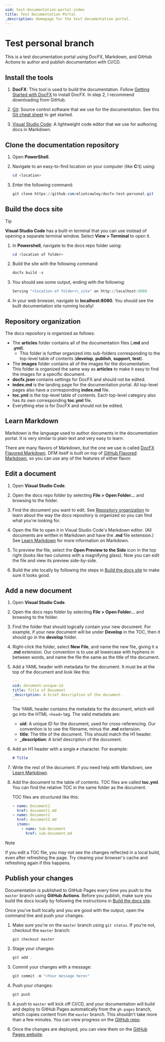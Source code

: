 ```yaml
---
uid: test-documentation-portal-index
title: Test Documentation Portal
_description: Homepage for the test documentation portal.
---
```


# Test personal branch

This is a test documentation portal using DocFX, Markdown, and GitHub Actions to author and publish documentation with CI/CD.

## Install the tools

1. **DocFX**: This tool is used to build the documentation. Follow [Getting Started with DocFX](https://dotnet.github.io/docfx/tutorial/docfx_getting_started.html) to install DocFX. In step 2, I recommend downloading from GitHub.

2. [Git](https://git-scm.com/): Source control software that we use for the documentation. See this [Git cheat sheet](https://github.github.com/training-kit/downloads/github-git-cheat-sheet/) to get started.

3. [Visual Studio Code](https://code.visualstudio.com/): A lightweight code editor that we use for authoring docs in Markdown.

## Clone the documentation repository

1. Open **PowerShell**. 

2. Navigate to an easy-to-find location on your computer (like **C:\\**) using:
    ```powershell
    cd <location>
    ```

3. Enter the following command:
    ```powershell
    git clone https://github.com/eliotcowley/docfx-test-personal.git
    ```

## Build the docs site

> [!TIP]
> **Visual Studio Code** has a built-in terminal that you can use instead of opening a separate terminal window. Select **View > Terminal** to open it.

1. In **Powershell**, navigate to the docs repo folder using:
    ```powershell
    cd <location of folder>
    ```

2. Build the site with the following command:
    ```powershell
    docfx build -s
    ```

3. You should see some output, ending with the following:
    ```powershell
    Serving "<location of folder>\_site" on http://localhost:8080
    ```

4. In your web browser, navigate to **localhost:8080**. You should see the built documentation site running locally!

## Repository organization

The docs repository is organized as follows:

* The **articles** folder contains all of the documentation files (**.md** and **.yml**).
    * This folder is further organized into sub-folders corresponding to the top-level table of contents (**develop**, **publish**, **support**, **test**).
* The **images** folder contains all of the images for the documentation. This folder is organized the same way as **articles** to make it easy to find the images for a specific document.
* **docfx.json** contains settings for DocFX and should not be edited.
* **index.md** is the landing page for the documentation portal. All top-level pages also have a corresponding **index.md** file.
* **toc.yml** is the top-level table of contents. Each top-level category also has its own corresponding **toc.yml** file.
* Everything else is for DocFX and should not be edited.

## Learn Markdown

Markdown is the language used to author documents in the documentation portal. It is very similar to plain text and very easy to learn.

There are many flavors of Markdown, but the one we use is called [DocFX Flavored Markdown](https://dotnet.github.io/docfx/spec/docfx_flavored_markdown.html). DFM itself is built on top of [GitHub Flavored Markdown](https://guides.github.com/features/mastering-markdown/), so you can use any of the features of either flavor.

## Edit a document

1. Open **Visual Studio Code**.

2. Open the docs repo folder by selecting **File > Open Folder...** and browsing to the folder.

3. Find the document you want to edit. See [Repository organization](#repository-organization) to learn about the way the docs repository is organized so you can find what you're looking for.

4. Open the file to open it in Visual Studio Code's Markdown editor. (All documents are written in Markdown and have the **.md** file extension.) See [Learn Markdown](#learn-markdown) for more information on Markdown.

5. To preview the file, select the **Open Preview to the Side** icon in the top right (looks like two columns with a magnifying glass). Now you can edit the file and view its preview side-by-side.

6. Build the site locally by following the steps in [Build the docs site](#build-the-docs-site) to make sure it looks good.

## Add a new document

1. Open **Visual Studio Code**.

2. Open the docs repo folder by selecting **File > Open Folder...** and browsing to the folder.

3. Find the folder that should logically contain your new document. For example, if your new document will be under **Develop** in the TOC, then it should go in the **develop** folder.

4. Right-click the folder, select **New File**, and name the new file, giving it a **.md** extension. Our convention is to use all lowercase with hyphens in between words, and name the file the same as the title of the document.

5. Add a YAML header with metadata for the document. It must be at the top of the document and look like this:
    ```yaml
    ---
    uid: document-unique-id
    title: Title of Document
    _description: A brief description of the document.
    ---
    ```

    The YAML header contains the metadata for the document, which will go into the HTML `<head>` tag. The valid metadata are:
    * **uid**: A unique ID for the document, used for cross-referencing. Our convention is to use the filename, minus the **.md** extension.
    * **title**: The title of the document. This should match the H1 header.
    * **_description**: A brief description of the document.

6. Add an H1 header with a single `#` character. For example:
    ```markdown
    # Title
    ```

7. Write the rest of the document. If you need help with Markdown, see [Learn Markdown](#learn-markdown).

8. Add the document to the table of contents. TOC files are called **toc.yml**. You can find the relative TOC in the same folder as the document.

    TOC files are structured like this:

    ```yaml
    - name: Document1
      href: document1.md
    - name: Document2
      href: document2.md
      items:
        - name: Sub-Document
          href: sub-document.md
    ```

> [!NOTE]
> If you edit a TOC file, you may not see the changes reflected in a local build, even after refreshing the page. Try clearing your browser's cache and refreshing again if this happens.

## Publish your changes

Documentation is published to GitHub Pages every time you push to the `master` branch using **GitHub Actions**. Before you publish, make sure you build the docs locally by following the instructions in [Build the docs site](#build-the-docs-site).

Once you've built locally and you are good with the output, open the command line and push your changes.

1. Make sure you're on the `master` branch using `git status`. If you're not, checkout the `master` branch:
    ```powershell
    git checkout master
    ```

2. Stage your changes:
    ```powershell
    git add .
    ```

3. Commit your changes with a message:
    ```powershell
    git commit -m "<Your message here>"
    ```

4. Push your changes:
    ```powershell
    git push
    ```

5. A push to `master` will kick off CI/CD, and your documentation will build and deploy to GitHub Pages automatically from the `gh-pages` branch, which copies content from the `master` branch. This shouldn't take more than a few minutes. You can view progress on the [GitHub repo](https://github.com/eliotcowley/docfx-test-personal/actions).

6. Once the changes are deployed, you can view them on the [GitHub Pages website](https://eliotcowley.github.io/docfx-test-personal/).
